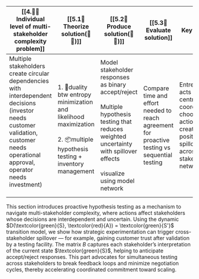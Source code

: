 | [[4.🧐👥Individual level of multi-stakeholder complexity problem]]                                                                                                                            | [[5.1💭Theorize solution(🧐👥)]]<br>                                                                                                 | [[5.2📐Produce solution(🧐👥)]]                                                                                                                                                          | [[5.3💸Evaluate solution]]                                                                    | Key Insight                                                                                                           |
| --------------------------------------------------------------------------------------------------------------------------------------------------------------------------------------------- | ------------------------------------------------------------------------------------------------------------------------------------ | ---------------------------------------------------------------------------------------------------------------------------------------------------------------------------------------- | --------------------------------------------------------------------------------------------- | --------------------------------------------------------------------------------------------------------------------- |
| Multiple stakeholders create circular dependencies with interdependent decisions (investor needs customer validation, customer needs operational approval, operator needs investment)<br><br> | <br>1. 🔄duality btw entropy minimization and likelihood maximization<br><br>2. 📦multiple hypothesis testing + inventory management | Model stakeholder responses as binary accept/reject<br><br>Multiple hypothesis testing that reduces weighted uncertainty with spillover effects<br><br>visualize using model network<br> | Compare time and effort needed to reach agreement for proactive testing vs sequential testing | Entrepreneur acts as central coordinator, choosing actions that create positive spillovers across stakeholder network |

This section introduces proactive hypothesis testing as a mechanism to navigate multi-stakeholder complexity, where actions affect stakeholders whose decisions are interdependent and uncertain. Using the dynamic $D(\textcolor{green}{S}, \textcolor{red}{A}) = \textcolor{green}{S'}$ transition model, we show how strategic experimentation can trigger cross-stakeholder spillover — for example, gaining customer trust after validation by a testing facility. The matrix $B$ captures each stakeholder’s interpretation of the current state $\textcolor{green}{S}$, helping to anticipate accept/reject responses. This part advocates for simultaneous testing across stakeholders to break feedback loops and minimize negotiation cycles, thereby accelerating coordinated commitment toward scaling.

